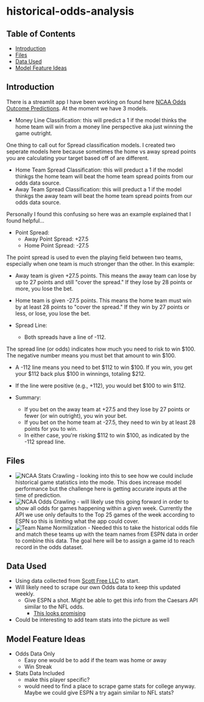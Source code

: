 # historical-odds-analysis

## Table of Contents

- [Introduction](#introduction)
- [Files](#files)
- [Data Used](#data-used)
- [Model Feature Ideas](#model-feature-ideas)

## Introduction

There is a streamlit app I have been working on found here [NCAA Odds Outcome Predictions](https://ncaa-odds-predictions.streamlit.app/). At the moment we have 3 models.

- Money Line Classification: this will predict a 1 if the model thinks the home team will win from a money line perspective aka just winning the game outright.

One thing to call out for Spread classification models. I created two seperate models here because sometimes the home vs away spread points you are calculating your target based off of are different.

- Home Team Spread Classification: this will preduct a 1 if the model thinkgs the home team will beat the home team spread points from our odds data source.
- Away Team Spread Classification: this will preduct a 1 if the model thinkgs the away team will beat the home team spread points from our odds data source.

Personally I found this confusing so here was an example explained that I found helpful...

- Point Spread:
  - Away Point Spread: +27.5
  - Home Point Spread: -27.5

The point spread is used to even the playing field between two teams, especially when one team is much stronger than the other. In this example:

- Away team is given +27.5 points. This means the away team can lose by up to 27 points and still "cover the spread." If they lose by 28 points or more, you lose the bet.
- Home team is given -27.5 points. This means the home team must win by at least 28 points to "cover the spread." If they win by 27 points or less, or lose, you lose the bet.

- Spread Line:
  - Both spreads have a line of -112.

The spread line (or odds) indicates how much you need to risk to win $100. The negative number means you must bet that amount to win $100.

- A -112 line means you need to bet $112 to win $100. If you win, you get your $112 back plus $100 in winnings, totaling $212.
- If the line were positive (e.g., +112), you would bet $100 to win $112.

- Summary:
  - If you bet on the away team at +27.5 and they lose by 27 points or fewer (or win outright), you win your bet.
  - If you bet on the home team at -27.5, they need to win by at least 28 points for you to win.
  - In either case, you're risking $112 to win $100, as indicated by the -112 spread line.

## Files

- ![NCAA Stats Crawling](ncaa_stats_crawler.ipynb) - looking into this to see how we could include historical game statistics into the mode. This does increase model performance but the challenge here is getting accurate inputs at the time of prediction.
- ![NCAA Odds Crawling](ncaa_odds_crawler.ipynb) - will likely use this going forward in order to show all odds for games happening within a given week. Currently the API we use only defaults to the Top 25 games of the week according to ESPN so this is limiting what the app could cover.
- ![Team Name Normilization](team_normalization.ipynb) - Needed this to take the historical odds file and match these teams up with the team names from ESPN data in order to combine this data. The goal here will be to assign a game id to reach record in the odds dataset.

## Data Used

- Using data collected from [Scott Free LLC](https://www.scottfreellc.com/shop/p/historical-odds-sample-data) to start.
- Will likely need to scrape our own Odds data to keep this updated weekly.
  - Give ESPN a shot. Might be able to get this info from the Caesars API similar to the NFL odds.
    - [This looks promising](https://www.espn.com/college-football/odds)
- Could be interesting to add team stats into the picture as well

## Model Feature Ideas

- Odds Data Only
  - Easy one would be to add if the team was home or away
  - Win Streak
- Stats Data Included
  - make this player specific?
  - would need to find a place to scrape game stats for college anyway. Maybe we could give ESPN a try again similar to NFL stats?
